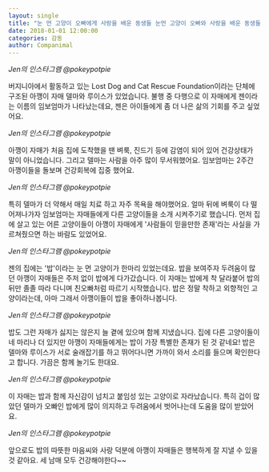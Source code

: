 ```yaml
---
layout: single
title: "눈 먼 고양이 오빠에게 사랑을 배운 동생들 눈먼 고양이 오빠와 사랑을 배운 동생들"
date: 2018-01-01 12:00:00
categories: 감동
author: Companimal
---
```


_Jen의 인스타그램 @pokeypotpie_

버지니아에서 활동하고 있는 Lost Dog and Cat Rescue Foundation이라는 단체에 구조된 아깽이 자매 델마와 루이스가 있었습니다. 불행 중 다행으로 이 자매에게 젠이라는 이름의 임보엄마가 나타났는데요, 젠은 아이들에게 좀 더 나은 삶의 기회를 주고 싶었어요.

_Jen의 인스타그램 @pokeypotpie_

아깽이 자매가 처음 집에 도착했을 땐 벼룩, 진드기 등에 감염이 되어 있어 건강상태가 말이 아니었습니다. 그리고 델마는 사람을 아주 많이 무서워했어요. 임보엄마는 2주간 아깽이들을 돌보며 건강회복에 집중 했어요.

_Jen의 인스타그램 @pokeypotpie_

특히 델마가 더 약해서 매일 치료 하고 자주 목욕을 해야했어요. 얼마 뒤에 벼룩이 다 떨어져나가자 임보엄마는 자매들에게 다른 고양이들을 소개 시켜주기로 했습니다. 먼저 집에 살고 있는 어른 고양이들이 아깽이 자매에게 '사람들이 믿을만한 존재'라는 사실을 가르쳐줬으면 하는 바람도 있었어요.

_Jen의 인스타그램 @pokeypotpie_

젠의 집에는 '밥'이라는 눈 먼 고양이가 한마리 있었는데요. 밥을 보여주자 두려움이 많던 아깽이 자매들은 주저 없이 밥에게 다가갔습니다. 이 자매는 밥에게 착 달라붙어 밥의 뒤만 졸졸 따라 다니며 친오빠처럼 따르기 시작했습니다. 밥은 정말 착하고 외향적인 고양이라는데, 아마 그래서 아깽이들이 밥을 좋아하나봅니다.

_Jen의 인스타그램 @pokeypotpie_

밥도 그런 자매가 싫지는 않은지 늘 곁에 있으며 함께 지냈습니다. 집에 다른 고양이들이 네 마리나 더 있지만 아깽이 자매들에게는 밥이 가장 특별한 존재가 된 것 같네요! 밥은 델마와 루이스가 서로 술래잡기를 하고 뛰어다니면 가까이 와서 소리를 들으며 확인한다고 합니다. 가끔은 함께 놀기도 한대요.

_Jen의 인스타그램 @pokeypotpie_

이 자매는 밥과 함께 자신감이 넘치고 붙임성 있는 고양이로 자라났습니다. 특히 겁이 많았던 델마가 오빠인 밥에게 많이 의지하고 두려움에서 벗어나는데 도움을 많이 받았어요.

_Jen의 인스타그램 @pokeypotpie_

앞으로도 밥의 따뜻한 마음씨와 사랑 덕분에 아깽이 자매들은 행복하게 잘 지낼 수 있을 것 같아요. 세 남매 모두 건강해야한다~~
